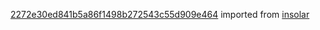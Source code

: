 [2272e30ed841b5a86f1498b272543c55d909e464](https://github.com/insolar/insolar/commit/2272e30ed841b5a86f1498b272543c55d909e464) imported from [insolar](https://github.com/insolar/insolar)

